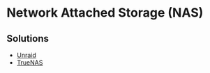 # Network Attached Storage (NAS)

## Solutions

- [Unraid](/unraid.md)
- [TrueNAS](/truenas.md)

<!--
Proxmox
-->
